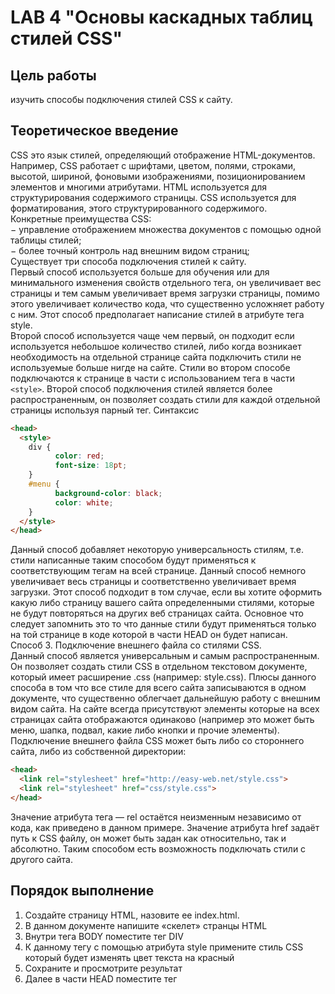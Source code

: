 # LAB 4 "Основы каскадных таблиц стилей CSS"

## Цель работы
изучить способы подключения стилей CSS к сайту. 
## Теоретическое введение

CSS это язык стилей, определяющий отображение HTML-документов. Например, CSS работает с шрифтами, цветом, полями, строками, высотой, шириной, фоновыми изображениями, позиционированием элементов и многими атрибутами.
HTML используется для структурирования содержимого страницы. CSS используется для форматирования, этого структурированного содержимого.  
Конкретные преимущества CSS:  
− управление отображением множества документов с помощью одной таблицы стилей;  
− более точный контроль над внешним видом страниц;  
Существует три способа подключения стилей к сайту.   
Первый способ используется больше для обучения или для минимального изменения свойств отдельного тега, он увеличивает вес
страницы и тем самым увеличивает время загрузки страницы, помимо этого увеличивает количество кода, что существенно усложняет работу с ним. Этот способ предполагает написание стилей в атрибуте тега style.  
Второй способ используется чаще чем первый, он подходит если используется небольшое количество стилей, либо когда возникает необходимость на отдельной странице сайта подключить стили не используемые больше нигде на сайте. Стили во втором способе
подключаются к странице в части с использованием тега в части `<style>`. Второй способ подключения стилей является более распространенным, он позволяет создать стили для каждой отдельной страницы используя парный тег.
Синтаксис
```html
<head>
  <style>
    div {
          color: red;
          font-size: 18pt;
    }
    #menu {
          background-color: black;
          color: white;
    }
  </style>
</head>
```
Данный способ добавляет некоторую универсальность стилям, т.е. стили написанные таким способом будут применяться к соответствующим тегам на всей странице. Данный способ немного увеличивает весь страницы и соответственно увеличивает время загрузки.
Этот способ подходит в том случае, если вы хотите оформить какую либо страницу вашего сайта определенными стилями, которые не будут повторяться на других веб страницах сайта. Основное что следует запомнить это то что данные стили будут применяться только на той странице в коде которой в части HEAD он будет написан.  
Способ 3. Подключение внешнего файла со стилями CSS.  
Данный способ является универсальным и самым распространенным. Он позволяет создать стили CSS в отдельном текстовом документе, который имеет расширение .css (например: style.css). Плюсы данного способа в том что все стиле для всего сайта записываются в одном документе, что существенно облегчает дальнейшую работу с внешним видом сайта. На сайте всегда присутствуют элементы которые на всех страницах сайта отображаются одинаково (например это может быть меню, шапка, подвал,
какие либо кнопки и прочие элементы). Подключение внешнего файла CSS может быть либо со стороннего сайта, либо из собственной директории:
```html
<head>
  <link rel="stylesheet" href="http://easy-web.net/style.css"> 
  <link rel="stylesheet" href="css/style.css">
</head>
```
Значение атрибута тега — rel остаётся неизменным независимо от кода, как приведено в данном примере. Значение атрибута href задаёт путь к CSS файлу, он может быть задан как относительно, так и абсолютно. Таким способом есть возможность подключать стили с другого сайта.

## Порядок выполнение
1. Создайте страницу HTML, назовите ее index.html.
2. В данном документе напишите «скелет» странцы HTML
3. Внутри тега BODY поместите тег DIV
4. К данному тегу с помощью атрибута style примените стиль CSS который будет изменять цвет текста на красный
5. Сохраните и просмотрите результат 
6. Далее в части HEAD поместите тег <style> и наишите в него следующий код
```html
<head>
  <style>
    div {
          color: red;
          font-size: 18pt;
          width: 200px;
          height: 200px;
          background-color: #000006;
    }
  </style>
</head>
```
7. Сохраните и просмотрите результат в браузере
8. Заметьте, что цвет текста в данном случае для одного и того же элемента задается двумя способами сразу.
9. Далее в папке где мы сохранили файл index.html, создаем файл style.css. и записываем в него следующий код:
```css
body {
  font-size: 20px;
  color: yellow;
}
div {
  color: #887700;
  float: right;
  text-align: center;
}
```
10. Сохраните файл и возвращаемся к редактированию страницы HTML
11. Теперь необходимо подключить файл со стилями к странице. С помощью кода:
```html
<link rel="stylesheet" href="style.css">
```
(так как файл со стилями у нас находится в той же папке что и файл index.html, то мы прописываем относительный путь для файла стилей).  
Данный код помещаем в часть HEAD.  
По итогу выполнения данной работы мы рассмотрели способы подключения стилей CSS к сайту HTML, рассмотрели достоинства и недостатки каждого из способов.

## Содержание отчёта
